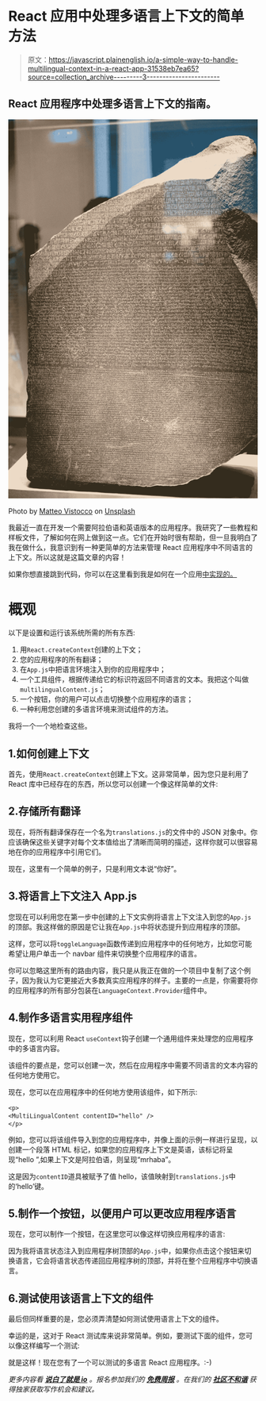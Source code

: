 # React 应用中处理多语言上下文的简单方法

> 原文：<https://javascript.plainenglish.io/a-simple-way-to-handle-multilingual-context-in-a-react-app-31538eb7ea65?source=collection_archive---------3----------------------->

## React 应用程序中处理多语言上下文的指南。

![](img/970b30838d3e754251f5b8fac178399d.png)

Photo by [Matteo Vistocco](https://unsplash.com/@mrsunflower94?utm_source=unsplash&utm_medium=referral&utm_content=creditCopyText) on [Unsplash](https://unsplash.com/s/photos/rosetta-stone?utm_source=unsplash&utm_medium=referral&utm_content=creditCopyText)

我最近一直在开发一个需要阿拉伯语和英语版本的应用程序。我研究了一些教程和样板文件，了解如何在网上做到这一点。它们在开始时很有帮助，但一旦我明白了我在做什么，我意识到有一种更简单的方法来管理 React 应用程序中不同语言的上下文。所以这就是这篇文章的内容！

如果你想直接跳到代码，你可以在这里看到我是如何在一个应用[中实现的。](https://github.com/osintalex/sudan-art/tree/6415bdaebf85747d4a62b8aa1b4dbf5cad68830d)

# 概观

以下是设置和运行该系统所需的所有东西:

1.  用`React.createContext`创建的上下文；
2.  您的应用程序的所有翻译；
3.  在`App.js`中把语言环境注入到你的应用程序中；
4.  一个工具组件，根据传递给它的标识符返回不同语言的文本。我把这个叫做`multilingualContent.js`；
5.  一个按钮，你的用户可以点击切换整个应用程序的语言；
6.  一种利用您创建的多语言环境来测试组件的方法。

我将一个一个地检查这些。

## 1.如何创建上下文

首先，使用`React.createContext`创建上下文。这非常简单，因为您只是利用了 React 库中已经存在的东西，所以您可以创建一个像这样简单的文件:

## 2.存储所有翻译

现在，将所有翻译保存在一个名为`translations.js`的文件中的 JSON 对象中。你应该确保这些关键字对每个文本值给出了清晰而简明的描述，这样你就可以很容易地在你的应用程序中引用它们。

现在，这里有一个简单的例子，只是利用文本说“你好”。

## 3.将语言上下文注入 App.js

您现在可以利用您在第一步中创建的上下文实例将语言上下文注入到您的`App.js`的顶部。我这样做的原因是它让我在`App.js`中将状态提升到应用程序的顶部。

这样，您可以将`toggleLanguage`函数传递到应用程序中的任何地方，比如您可能希望让用户单击一个 navbar 组件来切换整个应用程序的语言。

你可以忽略这里所有的路由内容，我只是从我正在做的一个项目中复制了这个例子，因为我认为它更接近大多数真实应用程序的样子。主要的一点是，你需要将你的应用程序的所有部分包装在`LanguageContext.Provider`组件中。

## 4.制作多语言实用程序组件

现在，您可以利用 React `useContext`钩子创建一个通用组件来处理您的应用程序中的多语言内容。

该组件的要点是，您可以创建一次，然后在应用程序中需要不同语言的文本内容的任何地方使用它。

现在，您可以在应用程序中的任何地方使用该组件，如下所示:

```
<p>
<MultiLingualContent contentID="hello" />
</p>
```

例如，您可以将该组件导入到您的应用程序中，并像上面的示例一样进行呈现，以创建一个段落 HTML 标记，如果您的应用程序上下文是英语，该标记将呈现“hello ”,如果上下文是阿拉伯语，则呈现“mrhaba”。

这是因为`contentID`道具被赋予了值 hello，该值映射到`translations.js`中的‘hello’键。

## 5.制作一个按钮，以便用户可以更改应用程序语言

现在，您可以制作一个按钮，在这里您可以像这样切换应用程序的语言:

因为我将语言状态注入到应用程序树顶部的`App.js`中，如果你点击这个按钮来切换语言，它会将语言状态传递回应用程序树的顶部，并将在整个应用程序中切换语言。

## 6.测试使用该语言上下文的组件

最后但同样重要的是，您必须弄清楚如何测试使用语言上下文的组件。

幸运的是，这对于 React 测试库来说非常简单。例如，要测试下面的组件，您可以像这样编写一个测试:

就是这样！现在您有了一个可以测试的多语言 React 应用程序。:-)

*更多内容看* [***说白了就是 io***](http://plainenglish.io/) *。报名参加我们的* [***免费周报***](http://newsletter.plainenglish.io/) *。在我们的* [***社区不和谐***](https://discord.gg/GtDtUAvyhW) *获得独家获取写作机会和建议。*